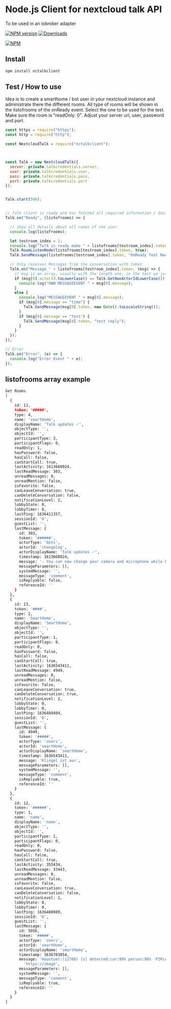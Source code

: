 # Node.js Client for nextcloud talk API
To be used in an iobroker adapter

[![NPM version](https://img.shields.io/npm/v/nctalkclient.svg)](https://www.npmjs.com/package/nctalkclient)
[![Downloads](https://img.shields.io/npm/dm/nctalkclient.svg)](https://www.npmjs.com/package/nctalkclient)

[![NPM](https://nodei.co/npm/nctalkclient.png?downloads=true)](https://nodei.co/npm/nctalkclient/)


## Install

```bash
npm install nctalkclient
```

## Test / How to use
Idea is to create a smarthome / bot user in your nextcloud instance and administrate there the different rooms.
All type of rooms will be shown in the listofrooms of the onReady event.
Select the one to be used for the test. Make sure the room is "readOnly: 0".
Adjust your server url, user, password and port.

```js
const https = require("https");
const http = require("http");

const NextcloudTalk = require("nctalkclient");



const Talk = new NextcloudTalk({
  server: private.talkcredentials.server,
  user: private.talkcredentials.user,
  pass: private.talkcredentials.pass,
  port: private.talkcredentials.port
});


Talk.start(500);


// Talk client is ready and has fetched all required information / data to handle conversations
Talk.on("Ready", (listofrooms) => {

  // show all details about all rooms of the user
  console.log(listofrooms);

  let testroom_index = 2;
  console.log("Talk is ready make " + listofrooms[testroom_index].token + " active");
  Talk.RoomListenMode(listofrooms[testroom_index].token, true);
  Talk.SendMessage(listofrooms[testroom_index].token, "OnReady Test Nachricht");

  // Only receives Messages from the conversation with token
  Talk.on("Message_" + listofrooms[testroom_index].token, (msg) => {
    // msg is an array, usually with the length one, in the test we just take the first...
    if (msg[0].actorId.toLowerCase() == Talk.GetOwnActorIdLowerCase()) {
      console.log("OWN MESSAGEEVENT " + msg[0].message);
    }
    else {
      console.log("MESSAGEEVENT " + msg[0].message);
      if (msg[0].message == "time") {
        Talk.SendMessage(msg[0].token, new Date().toLocaleString());
      }
      if (msg[0].message == "test") {
        Talk.SendMessage(msg[0].token, "test reply");
      }
    }
  });
});

// Error
Talk.on("Error", (e) => {
  console.log("Error Event " + e);
});

```

## listofrooms array example

```bash
Get Rooms
[
  {
    id: 11,
    token: '#####',
    type: 4,
    name: 'smartHome',
    displayName: 'Talk updates ✅',
    objectType: '',
    objectId: '',
    participantType: 3,
    participantFlags: 0,
    readOnly: 1,
    hasPassword: false,
    hasCall: false,
    canStartCall: true,
    lastActivity: 1613668924,
    lastReadMessage: 303,
    unreadMessages: 0,
    unreadMention: false,
    isFavorite: false,
    canLeaveConversation: true,
    canDeleteConversation: false,
    notificationLevel: 2,
    lobbyState: 0,
    lobbyTimer: 0,
    lastPing: 1636411357,
    sessionId: '0',
    guestList: '',
    lastMessage: {
      id: 303,
      token: '######',
      actorType: 'bots',
      actorId: 'changelog',
      actorDisplayName: 'Talk updates ✅',
      timestamp: 1613668924,
      message: '- You can now change your camera and microphone while being in a call',
      messageParameters: [],
      systemMessage: '',
      messageType: 'comment',
      isReplyable: false,
      referenceId: ''
    }
  },
  {
    id: 13,
    token: '####',
    type: 2,
    name: 'SmartHome',
    displayName: 'SmartHome',
    objectType: '',
    objectId: '',
    participantType: 1,
    participantFlags: 0,
    readOnly: 0,
    hasPassword: false,
    hasCall: false,
    canStartCall: true,
    lastActivity: 1636543411,
    lastReadMessage: 4949,
    unreadMessages: 0,
    unreadMention: false,
    isFavorite: false,
    canLeaveConversation: true,
    canDeleteConversation: true,
    notificationLevel: 2,
    lobbyState: 0,
    lobbyTimer: 0,
    lastPing: 1636489404,
    sessionId: '0',
    guestList: '',
    lastMessage: {
      id: 4949,
      token: '#####',
      actorType: 'users',
      actorId: 'smartHome',
      actorDisplayName: 'smartHome',
      timestamp: 1636543411,
      message: 'Klingel ist aus',
      messageParameters: [],
      systemMessage: '',
      messageType: 'comment',
      isReplyable: true,
      referenceId: ''
    }
  },
  {
    id: 12,
    token: '######',
    type: 1,
    name: 'name',
    displayName: 'name',
    objectType: '',
    objectId: '',
    participantType: 1,
    participantFlags: 0,
    readOnly: 0,
    hasPassword: false,
    hasCall: false,
    canStartCall: true,
    lastActivity: 355434,
    lastReadMessage: 33443,
    unreadMessages: 0,
    unreadMention: false,
    isFavorite: false,
    canLeaveConversation: true,
    canDeleteConversation: false,
    notificationLevel: 1,
    lobbyState: 0,
    lobbyTimer: 0,
    lastPing: 1636488989,
    sessionId: '0',
    guestList: '',
    lastMessage: {
      id: 5056,
      token: '#####',
      actorType: 'users',
      actorId: 'smartHome',
      actorDisplayName: 'smartHome',
      timestamp: 1636703054,
      message: 'Haustuer:(12708) [s] detected:car:99% person:98%  PIR\n' +
        'https://image',
      messageParameters: [],
      systemMessage: '',
      messageType: 'comment',
      isReplyable: true,
      referenceId: ''
    }
  }
]
```

